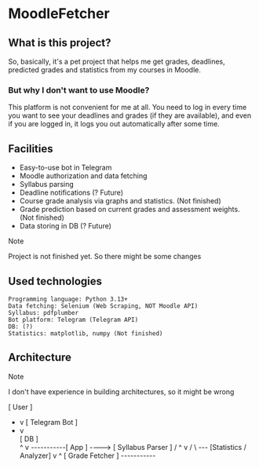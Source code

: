 # MoodleFetcher

## What is this project?
So, basically, it's a pet project that helps me get grades, deadlines, predicted grades and statistics from my courses in Moodle.
### But why I don't want to use Moodle? 
This platform is not convenient for me at all. You need to log in every time you want to see your deadlines and grades (if they are available), and even if you are logged in, it logs you out automatically after some time.

## Facilities
- Easy-to-use bot in Telegram
- Moodle authorization and data fetching
- Syllabus parsing
- Deadline notifications (? Future)
- Course grade analysis via graphs and statistics. (Not finished)
- Grade prediction based on current grades and assessment weights. (Not finished)
- Data storing in DB (? Future)

> [!NOTE]
> Project is not finished yet. So there might be some changes

## Used technologies 

```
Programming language: Python 3.13+
Data fetching: Selenium (Web Scraping, NOT Moodle API)
Syllabus: pdfplumber
Bot platform: Telegram (Telegram API)
DB: (?)
Statistics: matplotlib, numpy (Not finished)
```

## Architecture

> [!NOTE]
> I don't have experience in building architectures, so it might be wrong

[ User ]
  - v
[ Telegram Bot ]
  - v           \
[ DB ]           \
    ^             v
    -----------[ App ]  ----> [ Syllabus Parser ]
                 /     ^              v
                /       \ --- [Statistics / Analyzer]
               v                     ^
        [ Grade Fetcher ]  -----------